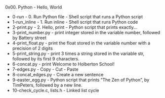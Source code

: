0x00. Python - Hello, World
- 0-run - 0. Run Python file - Shell script that runs a Python script
- 1-run_inline - 1. Run inline - Shell script that runs Python code
- 2-print.py - 2. Hello, print - Python script that prints exactly...
- 3-print_number.py - print integer stored in the variable number, followed by Battery street
- 4-print_float.py - print the float stored in the variable number with a precision of 2 digits
- 5-print_string.py - print 3 times a string stored in the variable str, followed by its first 9 characters.
- 6-concat.py - print Welcome to Holberton School!
- 7-edges.py - Copy - Cut - Paste
- 8-concat_edges.py - Create a new sentence
- 9-easter_egg.py - Python script that prints “The Zen of Python”, by TimPeters, followed by a new line.
- 10-check_cycle.c, lists.h -  Linked list cycle
